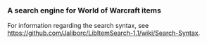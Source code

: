 ### A search engine for World of Warcraft items

For information regarding the search syntax, see https://github.com/Jaliborc/LibItemSearch-1.1/wiki/Search-Syntax.